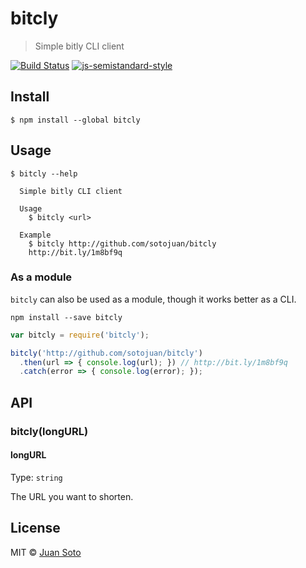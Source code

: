 # bitcly

> Simple bitly CLI client

[![Build Status](https://img.shields.io/travis/sotojuan/bitcly.svg?style=flat-square)](https://travis-ci.org/sotojuan/bitcly)
[![js-semistandard-style](https://img.shields.io/badge/code%20style-semistandard-brightgreen.svg?style=flat-square)](https://github.com/Flet/semistandard)

## Install

```
$ npm install --global bitcly
```

## Usage

```
$ bitcly --help

  Simple bitly CLI client

  Usage
    $ bitcly <url>

  Example
    $ bitcly http://github.com/sotojuan/bitcly
    http://bit.ly/1m8bf9q
```

### As a module

`bitcly` can also be used as a module, though it works better as a CLI.

```
npm install --save bitcly
```

```js
var bitcly = require('bitcly');

bitcly('http://github.com/sotojuan/bitcly')
  .then(url => { console.log(url); }) // http://bit.ly/1m8bf9q
  .catch(error => { console.log(error); });
```

## API

### bitcly(longURL)

#### longURL

Type: `string`

The URL you want to shorten.

## License

MIT © [Juan Soto](http://juansoto.me)
